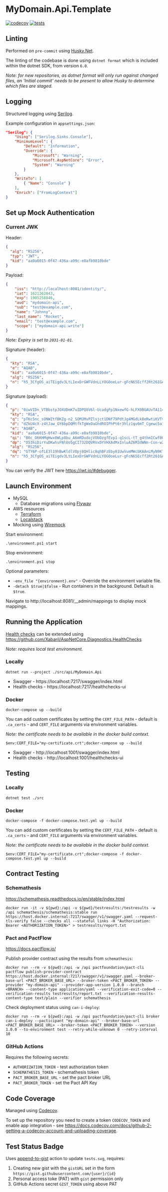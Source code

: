 # MyDomain.Api.Template

[![codecov](https://codecov.io/gh/matteus6007/MyDomain.Api.Template/branch/main/graph/badge.svg)](https://codecov.io/gh/matteus6007/MyDomain.Api.Template) [![tests](https://gist.githubusercontent.com/matteus6007/bcdf0ee6170070c0fcc68059569e76a7/raw/tests.svg)](https://gist.githubusercontent.com/matteus6007/bcdf0ee6170070c0fcc68059569e76a7/raw/tests.svg)

## Linting

Performed on `pre-commit` using [Husky.Net](https://alirezanet.github.io/Husky.Net/).

The linting of the codebase is done using `dotnet format` which is included within the dotnet SDK, from version `6.0`.

_Note: for new repositories, as dotnet format will only run against changed files, an 'Initial commit' needs to be present to allow Husky to determine which files are staged._

## Logging

Structured logging using [Serilog](https://serilog.net/).

Example configuration in `appsettings.json`:

```json
"Serilog": {
    "Using": ["Serilog.Sinks.Console"],
    "MinimumLevel": {
        "Default": "Information",
        "Override": {
            "Microsoft": "Warning",
            "Microsoft.AspNetCore": "Error",
            "System": "Warning"
        }
    },
    "WriteTo": [
        { "Name": "Console" }
    ],
    "Enrich": ["FromLogContext"]
}
```

## Set up Mock Authentication

### Current JWK

Header:

```json
{
  "alg": "RS256",
  "typ": "JWT",
  "kid": "aa9a6015-0f47-436a-a99c-e8afb9810bde"
}
```

Payload:

```json
{
    "iss": "http://localhost:8081/identity/",
    "iat": 1621262043,
    "exp": 1905258846,
    "aud": "mydomain-api",
    "sub": "test@example.com",
    "name": "Johnny",
    "last_name": "Rocket",
    "email": "test@example.com",
    "scope": ["mydomain-api:write"]
}
```

*Note: Expiry is set to `2031-01-01`.*

Signature (header):

```json
{
  "kty": "RSA",
  "e": "AQAB",
  "kid": "aa9a6015-0f47-436a-a99c-e8afb9810bde",
  "alg": "RS256",
  "n": "h5_3CfgOS_aiTEigdv3LtLIexDrGWFVdnLLYOGOoeLur-gFcN65Ecff2Rt261GAUOTJYCcr0GPhz3wRcBH0r2-aJOYNfgzupo8iL-tjngGb_U8pFeZqSXGoeP4mG8FcN4wnKSoeMYMeLoUZhli3YE1RtjBb17ckUEJaX7q9PzJvubQZnqChWFjxkAf8Fa8ZuzBVqP_2_hm-09Ly7DTRl994DqLC3cchvtFC5wFaq_wABg43cvQn9ipmfx-oWg3uOTmlQjJmnrLbFkTnrSBLDMZCa6IpscphEbatwhAtrxTCfJf0L_kDpuj6scdeIUSj62vdsi_wDWXGz5cQxLLMQyQ"
}
```

Signature (payload):

```json
{
  "p": "0iwVIDn_VTBbstpJOXUDmK7uIDPQ8V6l-UcadgFp1NxewfG-hLFX0BGAUvTA114vY-6PiepkPEBsetJRG6gj3b7yZj1M-iWaJGccne59sOLScYkeicTn0MhgglM0DHDU0DRR-DRxHA4O2DTFFy-FUHrGJ6xBr9K6RHIYNly_Zjk",
  "kty": "RSA",
  "q": "pTKc5nc_sONWZtfBKZg-n2_SOMJMvPZlsjct1DNf79PdtJg4MGdLk8eRwtiKVTvGU-gy_3EZwJFxIMC3PIVpfrS2Jiod4iIv1yUzynpZchd9HgZ2N3I2XDBeOYLpYVenySIqkiFlBgGGd5ZoLbixdJpZDOpEATGo68xloSp_fxE",
  "d": "dZkU4cX-z4tJaw_GY6bpDQMtfkTgWxOaGhdROIPhPt6r3hlz1qv6mT_Cgewc5a1xm661e7hJM6WrAwOKrjHC5-fbsMzi8q23CFcKWTXedg3Y8tR-rVSD-DHjjIA5SwiQ9_4zM7CY3gnoXqziTQ_vPcOFQWVfVRF3nnKVxtaoQObmuLwdX7sqLymuCeo7J-1IY79RQFdTURpGwjlw55Z9xdikvrHW-2kOAMst6b5bmEz1WSjsYba9oXEVzKy5F1V0URO4f-01W4ueF-hKHDpdT8vMhRRvpyDUWgQtHmswQf_u0d_BjUEZZDd6KOGVldf_HE_BJcu01B_DtDVh4f77AQ",
  "e": "AQAB",
  "kid": "aa9a6015-0f47-436a-a99c-e8afb9810bde",
  "qi": "B6c_O6KHMqHwx0WLp8bu_A6mRDudojVObDzgfEvp1-q1scL-tT_g4thmICwf0Qn9FaxpKa1Xr_hdV_VrQ9drRs73T0VtkXHpweiH3DKLr6Fx_i0bAFeKzc2R32KLmNCYtQB6VuKwP2CIAwVFmGXmoIZEaB32hjihOyNEjjaAEIs",
  "dp": "O53hiDirYuDKwhsFNlUo5gCI732DQVRVxDYVHXAdMxInluAZ6M3dWNn-Con-wZin3LLo6HgiYqzrmJNcCnpRYi8t1y6ATVypMrZE-c-Su8A7bZU1omLGVwTfy1gKpZTD6SNONRe7Ffgu4clmNsN2D3QkDVDheRxPVeb_UzxP1pE",
  "alg": "RS256",
  "dq": "GTY6P-ofLE3l19hBwKldlVOpj8QHlic8qhBFzEby81UwVumMWcbKAAnLMyN9KTjwMcoUTmvidEM-MrN2w6PQz-egjP6MhQCWsI0a9GHr2L_A9p4h2KBzr2oqVziliZepIcc3HApAssP007d-usufOZ58zL3MFyqPDz2onQoxXyE",
  "n": "h5_3CfgOS_aiTEigdv3LtLIexDrGWFVdnLLYOGOoeLur-gFcN65Ecff2Rt261GAUOTJYCcr0GPhz3wRcBH0r2-aJOYNfgzupo8iL-tjngGb_U8pFeZqSXGoeP4mG8FcN4wnKSoeMYMeLoUZhli3YE1RtjBb17ckUEJaX7q9PzJvubQZnqChWFjxkAf8Fa8ZuzBVqP_2_hm-09Ly7DTRl994DqLC3cchvtFC5wFaq_wABg43cvQn9ipmfx-oWg3uOTmlQjJmnrLbFkTnrSBLDMZCa6IpscphEbatwhAtrxTCfJf0L_kDpuj6scdeIUSj62vdsi_wDWXGz5cQxLLMQyQ"
}
```

You can verify the JWT here https://jwt.io/#debugger.

## Launch Environment

* MySQL
  * Database migrations using [Flyway](https://flywaydb.org/)
* AWS resources
  * [Terraform](https://registry.terraform.io/providers/hashicorp/aws/latest/docs/guides/custom-service-endpoints#localstack)
  * [Localstack](https://github.com/localstack/localstack)
* Mocking using [Wiremock](https://wiremock.org/docs/overview/)

Start environment:

```shell
.\environment.ps1 start
```

Stop environment:

```shell
.\environment.ps1 stop
```

Optional parameters:

* `-env_file "{environment}.env"` - Override the environment variable file.
* `-detach $true|$false` - Run containers in the background. Default is `$true`.

Navigate to http://localhost:8081/__admin/mappings to display mock mappings.

## Running the Application

[Health checks](https://docs.microsoft.com/en-us/aspnet/core/host-and-deploy/health-checks) can be extended using https://github.com/Xabaril/AspNetCore.Diagnostics.HealthChecks

_Note: requires local test environment._

### Locally

```shell
dotnet run --project ./src/api/MyDomain.Api
```

* Swagger - https://localhost:7217/swagger/index.html
* Health checks - https://localhost:7217/healthchecks-ui

### Docker

```shell
docker-compose up --build
```

You can add custom certificates by setting the `CERT_FILE_PATH` - default is `.ca_certs` - and `CERT_FILE` arguments via environment variables.

_Note: the certificate needs to be available in the docker build context._

```shell
$env:CERT_FILE="my-certificate.crt";docker-compose up --build
```

* Swagger - http://localhost:1001/swagger/index.html
* Health checks - http://localhost:1001/healthchecks-ui

## Testing

### Locally

```shell
dotnet test ./src
```

### Docker

```shell
docker-compose -f docker-compose.test.yml up --build
```

You can add custom certificates by setting the `CERT_FILE_PATH` - default is `.ca_certs` - and `CERT_FILE` arguments via environment variables.

_Note: the certificate needs to be available in the docker build context._

```shell
$env:CERT_FILE="my-certificate.crt";docker-compose -f docker-compose.test.yml up --build
```

## Contract Testing

### Schemathesis

https://schemathesis.readthedocs.io/en/stable/index.html

```shell
docker run -it -v ${pwd}:/api -v ${pwd}/testresults:/testresults -w /api schemathesis/schemathesis:stable run https://host.docker.internal:7217/swagger/v1/swagger.yaml --request-tls-verify false --checks all --stateful links -H "Authorization: Bearer <AUTHORIZATION_TOKEN>" > testresults/report.txt
```

### Pact and PactFlow

https://docs.pactflow.io/

Publish provider contract using the results from `schemathesis`:

```shell
docker run --rm -v ${pwd}:/api -w /api pactfoundation/pact-cli pactflow publish-provider-contract https://host.docker.internal:7217/swagger/v1/swagger.yaml --broker-base-url <PACT_BROKER_BASE_URL> --broker-token <PACT_BROKER_TOKEN> --provider "my-domain-api" --provider-app-version 1.0.0 --branch <BRANCH> --content-type application/yaml --verification-exit-code=0 --verification-results testresults/report.txt --verification-results-content-type text/plain --verifier schemathesis
```

Check deployment status using `can-i-deploy`:

```shell
docker run --rm -v ${pwd}:/api -w /api pactfoundation/pact-cli broker can-i-deploy --pacticipant "my-domain-api" --broker-base-url <PACT_BROKER_BASE_URL> --broker-token <PACT_BROKER_TOKEN> --version 1.0.0 --to-environment test --retry-while-unknown 0 --retry-interval 10
```

### GitHub Actions

Requires the following secrets:

* `AUTHORIZATION_TOKEN` - test authorization token
* `SCHEMATHESIS_TOKEN` - schemathesis token
* `PACT_BROKER_BASE_URL` - set the pact broker URL
* `PACT_BROKER_TOKEN` - set the Pact API Key

## Code Coverage

Managed using [Codecov](https://about.codecov.io/).

To set up the repository you need to create a token `CODECOV_TOKEN` and enable app integration - see https://docs.codecov.com/docs/github-2-getting-a-codecov-account-and-uploading-coverage.

## Test Status Badge

Uses [append-to-gist](https://github.com/marketplace/actions/append-to-gist) action to update `tests.svg`, requires:

1. Creating new gist with the `gistURL` set in the form `https://gist.githubusercontent.com/{user}/{id}`
2. Personal access toke (PAT) with `gist` permission only
3. GitHub Actions secret `GIST_TOKEN` using above PAT
